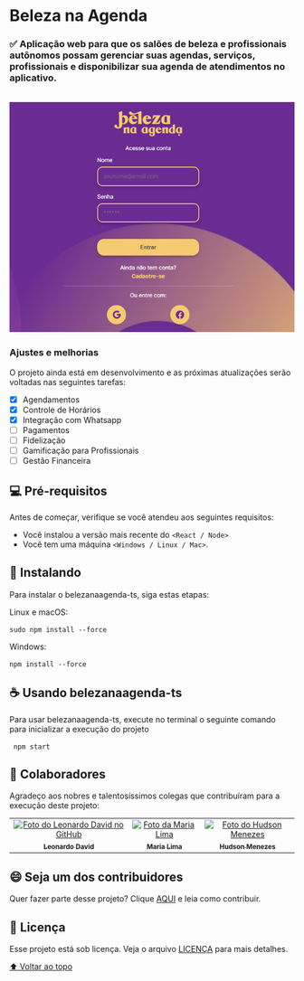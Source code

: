 # Beleza na Agenda

### ✅ Aplicação web para que os salões de beleza e profissionais autônomos possam gerenciar suas agendas, serviços, profissionais e disponibilizar sua agenda de atendimentos no aplicativo.

<br>

<!---Esses são exemplos. Veja https://shields.io para outras pessoas ou para personalizar este conjunto de escudos. Você pode querer incluir dependências, status do projeto e informações de licença aqui--->

<img src="./src/assets/model-readme.png" alt="exemplo imagem">

### Ajustes e melhorias

O projeto ainda está em desenvolvimento e as próximas atualizações serão voltadas nas seguintes tarefas:

- [x] Agendamentos
- [x] Controle de Horários
- [x] Integração com Whatsapp
- [ ] Pagamentos
- [ ] Fidelização
- [ ] Gamificação para Profissionais
- [ ] Gestão Financeira

## 💻 Pré-requisitos

Antes de começar, verifique se você atendeu aos seguintes requisitos:

<!---Estes são apenas requisitos de exemplo. Adicionar, duplicar ou remover conforme necessário--->

- Você instalou a versão mais recente do `<React / Node>`
- Você tem uma máquina `<Windows / Linux / Mac>`.

## 🚀 Instalando

Para instalar o belezanaagenda-ts, siga estas etapas:

Linux e macOS:

```
sudo npm install --force
```

Windows:

```
npm install --force
```

## ☕ Usando belezanaagenda-ts

Para usar belezanaagenda-ts, execute no terminal o seguinte comando para inicializar a execução do projeto

```
 npm start
```

## 🤝 Colaboradores

Agradeço aos nobres e talentosíssimos colegas que contribuíram para a execução deste projeto:

<table>
  <tr>
    <td align="center">
      <a href="https://github.com/Leoodaviid">
        <img src="https://avatars.githubusercontent.com/u/104696611?v=4" width="100px;" alt="Foto do Leonardo David no GitHub"/><br>
        <sub>
          <b>Leonardo David</b>
        </sub>
      </a>
    </td>
    <td align="center">
      <a href="https://github.com/LimaMaria">
        <img src="https://avatars.githubusercontent.com/u/103046508?v=4" width="100px;" alt="Foto da Maria Lima"/><br>
        <sub>
          <b>Maria Lima</b>
        </sub>
      </a>
    </td>
    <td align="center">
      <a href="https://github.com/HudsonMenezes">
        <img src="https://avatars.githubusercontent.com/u/99617992?v=4" width="100px;" alt="Foto do Hudson Menezes"/><br>
        <sub>
          <b>Hudson Menezes</b>
        </sub>
      </a>
    </td>
  </tr>
</table>

## 😄 Seja um dos contribuidores<br>

Quer fazer parte desse projeto? Clique [AQUI](CONTRIBUTING.md) e leia como contribuir.

## 📝 Licença

Esse projeto está sob licença. Veja o arquivo [LICENÇA](LICENSE.md) para mais detalhes.

[⬆ Voltar ao topo](#nome-do-projeto)<br>
